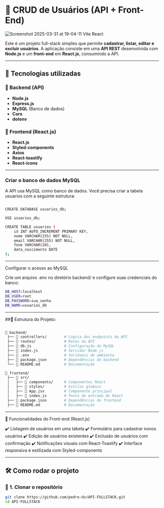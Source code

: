# 📌 CRUD de Usuários (API + Front-End)


![Screenshot 2025-03-31 at 19-04-11 Vite React](https://github.com/user-attachments/assets/6dd3698d-9313-41f3-887b-d151e9adf37e)

Este é um projeto full-stack simples que permite **cadastrar, listar, editar e excluir usuários**. A aplicação consiste em uma **API REST** desenvolvida com **Node.js** e um **front-end** em **React.js**, consumindo a API.

---

## 🚀 Tecnologias utilizadas

### 🔹 Backend (API)
- **Node.js**
- **Express.js**
- **MySQL** (Banco de dados)
- **Cors**
- **dotenv**

### 🔹 Frontend (React.js)
- **React.js**
- **Styled-components**
- **Axios**
- **React-toastify**
- **React-icons**

---

 ### Criar o banco de dados MySQL

A API usa MySQL como banco de dados. Você precisa criar a tabela usuarios com a seguinte estrutura:

```bash

CREATE DATABASE usuarios_db;

USE usuarios_db;

CREATE TABLE usuarios (
    id INT AUTO_INCREMENT PRIMARY KEY,
    nome VARCHAR(255) NOT NULL,
    email VARCHAR(255) NOT NULL,
    fone VARCHAR(20),
    data_nascimento DATE
);

```
---

Configurar o acesso ao MySQL

Crie um arquivo .env no diretório backend/ e configure suas credenciais do banco:

```bash 
DB_HOST=localhost
DB_USER=root
DB_PASSWORD=sua_senha
DB_NAME=usuarios_db

```


---

##📌 Estrutura do Projeto:
```bash  

📂 backend/
 ├── 📂 controllers/        # Lógica dos endpoints da API
 ├── 📂 routes/             # Rotas da API
 ├── 📂 db.js               # Configuração do MySQL
 ├── 📂 index.js            # Servidor Node.js
 ├── 📂 .env                # Variáveis de ambiente
 ├── 📂 package.json        # Dependências do backend
 └── 📂 README.md           # Documentação

📂 frontend/
 ├── 📂 src/
 │   ├── 📂 components/     # Componentes React
 │   ├── 📂 styles/         # Estilos globais
 │   ├── 📂 App.jsx         # Componente principal
 │   ├── 📂 index.js        # Ponto de entrada do React
 ├── 📂 package.json        # Dependências do frontend
 ├── 📂 README.md           # Documentação

```
---

🎨 Funcionalidades do Front-end (React.js)

✔️ Listagem de usuários em uma tabela
✔️ Formulário para cadastrar novos usuários
✔️ Edição de usuários existentes
✔️ Exclusão de usuários com confirmação
✔️ Notificações visuais com React-Toastify
✔️ Interface responsiva e estilizada com Styled-components

---

## 🛠️ Como rodar o projeto

### 📌 **1. Clonar o repositório**
```bash
git clone https://github.com/pedro-dv/API-FULLSTACK.git
cd API-FULLSTACK
